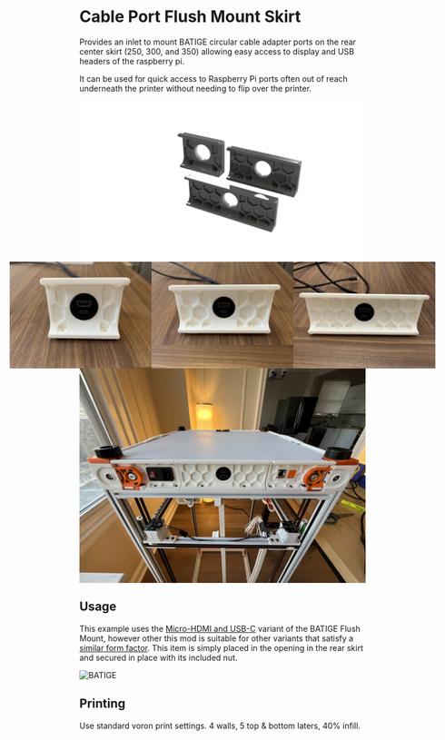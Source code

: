 # Cable Port Flush Mount Skirt

Provides an inlet to mount BATIGE circular cable adapter ports on the rear
center skirt (250, 300, and 350) allowing easy access to display and USB headers
of the raspberry pi.

It can be used for quick access to Raspberry Pi ports often out of reach
underneath the printer without needing to flip over the printer.

<div style="justify-content: center; display: flex;">
  <img src="./Images/250_300_350_Render.png" alt="CAD" width="800"/>
</div>

<div style="justify-content: center; display: flex;">
  <img src="./Images/250.jpeg" alt="250" width="250"/>
  <img src="./Images/300.jpeg" alt="300" width="250"/>
  <img src="./Images/350.jpeg" alt="350" width="250"/>
</div>

<div style="justify-content: center; display: flex;">
  <img src="./Images/350_Installed.jpeg" alt="350 Installed" width="800"/>
</div>

## Usage
This example uses the [Micro-HDMI and
USB-C](https://www.amazon.com/dp/B0C68MPKHV?ref=ppx_yo2ov_dt_b_product_details&th=1)
variant of the BATIGE Flush Mount, however other this mod is suitable for other
variants that satisfy a [similar form factor](https://www.amazon.com/stores/BATIGE/page/ADB1F3D7-7733-487F-B5AB-6F021FF57798?ref_=ast_bln). This item is simply placed
in the opening in the rear skirt and secured in place with its included nut.

<img src="https://m.media-amazon.com/images/I/61iLuWJ7uVL._SL1500_.jpg" alt="BATIGE" width="500"/>

## Printing

Use standard voron print settings. 4 walls, 5 top & bottom laters, 40% infill.

